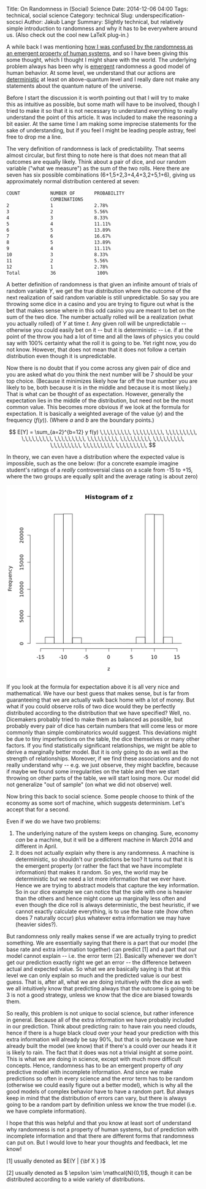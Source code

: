 Title: On Randomness in (Social) Science
Date: 2014-12-06 04:00
Tags: technical, social science
Category: technical
Slug: underspecification-socsci
Author: Jakub Langr
Summary: Slightly technical, but relatively simple introduction to randomness and why it has to be everywhere around us. (Also check out the cool new LaTeX plug-in.)

A while back I was mentioning [how I was confused by the randomness as an emergent property of human systems](/hello-world.html), and so I have been giving this some thought, which I thought I might share with the world. The underlying problem always has been why is [emergent](http://plato.stanford.edu/entries/properties-emergent/) randomness a good model of human behavior. At some level, we understand that our actions are [deterministic](http://en.wikipedia.org/wiki/Determinism) at least on above-quantum level and I really dare not make any statements about the quantum nature of the universe. 

Before I start the discussion it is worth pointing out that I will try to make this as intuitive as possible, but some math will have to be involved, though I tried to make it so that it is not necessary to understand everything to really understand the point of this article. It was included to make the reasoning a bit easier. At the same time I am making some imprecise statements for the sake of understanding, but if you feel I might be leading people astray, feel free to drop me a line.

The very definition of randomness is lack of predictability. That seems almost circular, but first thing to note here is that does not mean that all outcomes are equally likely. Think about a pair of dice, and our random variable ("what we measure") as the sum of the two rolls. Here there are seven has six possible combinations (6+1,5+2,3+4,4+3,2+5,1+6), giving us approximately normal distribution centered at seven:

```
COUNT           NUMBER OF       PROBABILITY
				COMBINATIONS    
2               1               2.78%
3               2               5.56%
4               3               8.33%
5               4               11.11%
6               5               13.89%
7               6               16.67%
8               5               13.89%
9               4               11.11%
10              3               8.33%
11              2               5.56%
12              1               2.78%
Total           36               100%
```

A better definition of randomness is that given an infinite amount of trials of random variable $Y$, we get the true distribution where the outcome of the next realization of said random variable is still unpredictable. So say you are throwing some dice in a casino and you are trying to figure out what is the bet that makes sense where in this odd casino you are meant to bet on the sum of the two dice. The number actually rolled will be a realization  (what you actually rolled) of $Y$ at time $t$. Any given roll will be unpredictable -- otherwise you could easily bet on it -- but it is deterministic -- i.e. if at the point of the throw you had a lot of time and all the laws of physics you could say with 100% certainty what the roll it is going to be. Yet right now, you do not know. However, that does not mean that it does not follow a certain distribution even though it is unpredictable. 

Now there is no doubt that if you come across any given pair of dice and you are asked what do you think the next number will be 7 should be your top choice. (Because it minimizes likely how far off the true number you are likely to be, both because it is in the middle and because it is most likely.) That is what can be thought of as expectation. However, generally the expectation lies in the middle of the distribution, but need not be the most common value. This becomes more obvious if we look at the formula for expectation. It is basically a weighted average of the value ($y$) and the frequency ($f(y)$). (Where $a$ and $b$ are the boundary points.)

$$
E[Y] = \sum_{a=2}^{b=12} y f(y) \,\,\,\,\,\,\,\,\, \,\,\,\,\,\,\,\,\, \,\,\,\,\,\,\,\,\, \,\,\,\,\,\,\,\,\,  \,\,\,\,\,\,\,\,\,
\,\,\,\,\,\,\,\,\, \,\,\,\,\,\,\,\,\, \,\,\,\,\,\,\,\,\, \,\,\,\,\,\,\,\,\, \,\,\,\,\,\,\,\,\, \,\,\,\,\,\,\,\,\,
$$

In theory, we can even have a distribution where the expected value is impossible, such as the one below: (for a concrete example imagine student's ratings of a _really_ controversial class on a scale from -15 to +15, where the two groups are equally split and the average rating is about zero)

<img src="Public/blog/download.png" alt="Distribution" align="center" style="width: 620px;"/>


If you look at the formula for expectation above it is all very nice and mathematical. We have our best guess that makes sense, but is far from guaranteeing that we are actually walk back home with a lot of money. But what if you could observe rolls of two dice would they be perfectly distributed according to the distribution that we have specified? Well, no. Dicemakers probably tried to make them as balanced as possible, but probably every pair of dice has certain numbers that will come less or more commonly than simple combinatorics would suggest. This deviations might be due to tiny imperfections on the table, the dice themselves or many other factors. If you find statistically significant relationships, we might be able to derive a marginally better model. But it is only going to do as well as the strength of relationships. Moreover, if we find these associations and do not really understand why -- e.g. we just observe, they might backfire, because if maybe we found some irregularities on the table and then we start throwing on other parts of the table, we will start losing more. Our model did not generalize "out of sample" (on what we did not observe) well.

Now bring this back to social science. Some people choose to think of the economy as some sort of machine, which suggests determinism. Let's accept that for a second. 

Even if we do we have two problems: 

1. The underlying nature of the system keeps on changing. Sure, economy _can_ be a machine, but it will be a different machine in March 2014 and different in April. 
2. It does not actually explain why there is any randomness. A machine is deterministic, so shouldn't our predictions be too? It turns out that it is the emergent property (or rather the fact that we have incomplete information) that makes it random. So yes, the world may be deterministic but we need a lot more information that we ever have. Hence we are trying to abstract models that capture the key information. So in our dice example we can notice that the side with one is heavier than the others and hence might come up marginally less often and even though the dice roll is always deterministic, the best heuristic, if we cannot exactly calculate everything, is to use the base rate (how often does 7 naturally occur) plus whatever extra information we may have (heavier sides?).

But randomness only really makes sense if we are actually trying to predict something. We are essentially saying that there is a part that our model (the base rate and extra information together) can predict [1] and a part that our model cannot explain -- i.e. the error term [2]. Basically whenever we don't get our prediction exactly right we get an error -- the difference between actual and expected value. So what we are basically saying is that at this level we can only explain so much and the predicted value is our best guess. That is, after all, what we are doing intuitively with the dice as well: we all intuitively know that predicting always that the outcome is going to be 3 is not a good strategy, unless we know that the dice are biased towards them.

So really, this problem is not unique to social science, but rather inference in general. Because all of the extra information we have probably included in our prediction. Think about predicting rain: to have rain you need clouds, hence if there is a huge black cloud over your head your prediction with this extra information will already be say 90%, but that is only because we have already built the model (we know) that if there's a could over our heads it it is likely to rain. The fact that it does was not a trivial insight at some point. This is what we are doing in science, except with much more difficult concepts. Hence, randomness has to be an emergent property of _any_ predictive model with incomplete information. And since we make predictions so often in every science and the error term has to be random (otherwise we could easily figure out a better model), which is why all the good models of complex behavior have to have a random part. But always keep in mind that the distribution of errors can vary, but there is always going to be a random part by definition unless we know the true model (i.e. we have complete information).

I hope that this was helpful and that you know at least sort of understand why randomness is not a property of human systems, but of prediction with incomplete information and that there are different forms that randomness can put on. But I would love to hear your thoughts and feedback, let me know!

[1] usually denoted as $E(Y | {\bf X } )$

[2] usually denoted as $ \epsilon \sim \mathcal{N}(0,1)$, though it can be distributed according to a wide variety of distributions.